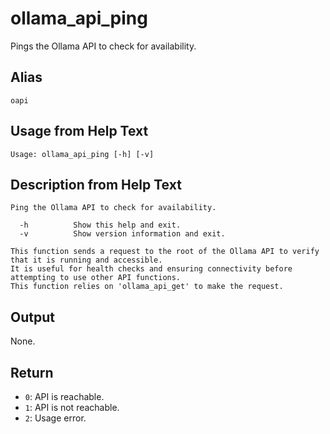 # ollama_api_ping

Pings the Ollama API to check for availability.

## Alias

`oapi`

## Usage from Help Text
```
Usage: ollama_api_ping [-h] [-v]
```

## Description from Help Text
```
Ping the Ollama API to check for availability.

  -h          Show this help and exit.
  -v          Show version information and exit.

This function sends a request to the root of the Ollama API to verify that it is running and accessible.
It is useful for health checks and ensuring connectivity before attempting to use other API functions.
This function relies on 'ollama_api_get' to make the request.
```

## Output

None.

## Return

* `0`: API is reachable.
* `1`: API is not reachable.
* `2`: Usage error.
